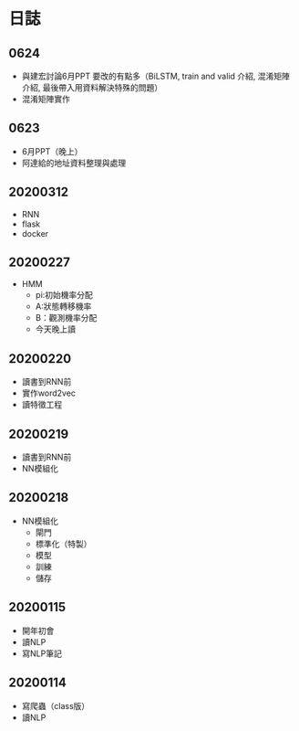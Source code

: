 # 日誌

## 0624

- 與建宏討論6月PPT
  要改的有點多（BiLSTM, train and valid 介紹, 混淆矩陣介紹, 最後帶入用資料解決特殊的問題）
- 混淆矩陣實作

## 0623

- 6月PPT（晚上）
- 阿達給的地址資料整理與處理

## 20200312

- RNN
- flask
- docker

## 20200227

- HMM
  - pi:初始機率分配
  - A:狀態轉移機率
  - B：觀測機率分配
  - 今天晚上讀

## 20200220

- 讀書到RNN前
- 實作word2vec
- 讀特徵工程

## 20200219

- 讀書到RNN前
- NN模組化

## 20200218

- NN模組化
  - 閘門
  - 標準化（特製）
  - 模型
  - 訓練
  - 儲存

## 20200115

- 開年初會
- 讀NLP
- 寫NLP筆記

## 20200114

- 寫爬蟲（class版）
- 讀NLP
